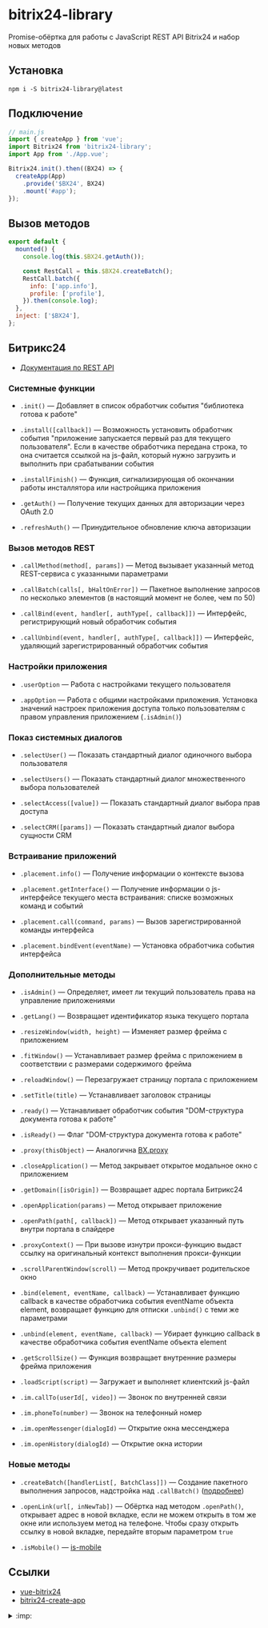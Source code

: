 # bitrix24-library

Promise-обёртка для работы с JavaScript REST API Bitrix24 и набор новых методов

## Установка

```nodejs
npm i -S bitrix24-library@latest
```

## Подключение
```js
// main.js
import { createApp } from 'vue';
import Bitrix24 from 'bitrix24-library';
import App from './App.vue';

Bitrix24.init().then((BX24) => {
  createApp(App)
    .provide('$BX24', BX24)
    .mount('#app');
});
```

## Вызов методов
```js
export default {
  mounted() {
    console.log(this.$BX24.getAuth());

    const RestCall = this.$BX24.createBatch();
    RestCall.batch({
      info: ['app.info'],
      profile: ['profile'],
    }).then(console.log);
  },
  inject: ['$BX24'],
};
```

## Битрикс24

* [Документация по REST API](https://dev.1c-bitrix.ru/rest_help/js_library/)

### Системные функции

* `.init()` — Добавляет в список обработчик события "библиотека готова к работе"

* `.install([callback])` — Возможность установить обработчик события "приложение запускается первый раз для текущего пользователя". Если в качестве обработчика передана строка, то она считается ссылкой на js-файл, который нужно загрузить и выполнить при срабатывании события

* `.installFinish()` — Функция, сигнализирующая об окончании работы инсталлятора или настройщика приложения

* `.getAuth()` — Получение текущих данных для авторизации через OAuth 2.0

* `.refreshAuth()` — Принудительное обновление ключа авторизации

### Вызов методов REST

* `.callMethod(method[, params])` — Метод вызывает указанный метод REST-сервиса с указанными параметрами

* `.callBatch(calls[, bHaltOnError])` — Пакетное выполнение запросов по несколько элементов (в настоящий момент не более, чем по 50)

* `.callBind(event, handler[, authType[, callback]])` — Интерфейс, регистрирующий новый обработчик события

* `.callUnbind(event, handler[, authType[, callback]])` — Интерфейс, удаляющий зарегистрированный обработчик события

### Настройки приложения

* `.userOption` — Работа с настройками текущего пользователя

* `.appOption` — Работа с общими настройками приложения. Установка значений настроек приложения доступа только пользователям с правом управления приложением (`.isAdmin()`)

### Показ системных диалогов

* `.selectUser()` — Показать стандартный диалог одиночного выбора пользователя

* `.selectUsers()` — Показать стандартный диалог множественного выбора пользователей

* `.selectAccess([value])` — Показать стандартный диалог выбора прав доступа

* `.selectCRM([params])` — Показать стандартный диалог выбора сущности CRM

### Встраивание приложений

* `.placement.info()` — Получение информации о контексте вызова

* `.placement.getInterface()` — Получение информации о js-интерфейсе текущего места встраивания: списке возможных команд и событий

* `.placement.call(command, params)` — Вызов зарегистрированной команды интерфейса

* `.placement.bindEvent(eventName)` — Установка обработчика события интерфейса

### Дополнительные методы

* `.isAdmin()` — Определяет, имеет ли текущий пользователь права на управление приложениями

* `.getLang()` — Возвращает идентификатор языка текущего портала

* `.resizeWindow(width, height)` — Изменяет размер фрейма с приложением

* `.fitWindow()` — Устанавливает размер фрейма с приложением в соответствии с размерами содержимого фрейма

* `.reloadWindow()` — Перезагружает страницу портала с приложением

* `.setTitle(title)` — Устанавливает заголовок страницы

* `.ready()` — Устанавливает обработчик события "DOM-структура документа готова к работе"

* `.isReady()` — Флаг "DOM-структура документа готова к работе"

* `.proxy(thisObject)` — Аналогична [BX.proxy](https://dev.1c-bitrix.ru/api_help/js_lib/kernel/events/bx_proxy.php)

* `.closeApplication()` — Метод закрывает открытое модальное окно с приложением

* `.getDomain([isOrigin])` — Возвращает адрес портала Битрикс24

* `.openApplication(params)` — Метод открывает приложение

* `.openPath(path[, callback])` — Метод открывает указанный путь внутри портала в слайдере

* `.proxyContext()` — При вызове изнутри прокси-функцию выдаст ссылку на оригинальный контекст выполнения прокси-функции

* `.scrollParentWindow(scroll)` — Метод прокручивает родительское окно

* `.bind(element, eventName, callback)` — Устанавливает функцию callback в качестве обработчика события eventName объекта element, возвращает функцию для отписки `.unbind()` с теми же параметрами

* `.unbind(element, eventName, callback)` — Убирает функцию callback в качестве обработчика события eventName объекта element

* `.getScrollSize()` — Функция возвращает внутренние размеры фрейма приложения

* `.loadScript(script)` — Загружает и выполняет клиентский js-файл

* `.im.callTo(userId[, video])` — Звонок по внутренней связи

* `.im.phoneTo(number)` — Звонок на телефонный номер

* `.im.openMessenger(dialogId)` — Открытие окна мессенджера

* `.im.openHistory(dialogId)` — Открытие окна истории

### Новые методы

* `.createBatch([handlerList[, BatchClass]])` — Создание пакетного выполнения запросов, надстройка над `.callBatch()` ([подробнее](BATCH.md))

* `.openLink(url[, inNewTab])` — Обёртка над методом `.openPath()`, открывает адрес в новой вкладке, если не можем открыть в том же окне или используем метод на телефоне. Чтобы сразу открыть ссылку в новой вкладке, передайте вторым параметром `true`

* `.isMobile()` — [is-mobile](https://www.npmjs.com/package/is-mobile)

## Ссылки

* [vue-bitrix24](https://www.npmjs.com/package/vue-bitrix24)
* [bitrix24-create-app](https://www.npmjs.com/package/bitrix24-create-app)

<details>
  <summary>:imp:</summary>
  Если вам не повезло работать с битриксом, надеюсь данная библиотека хоть немного облегчит разработку ¯\_(ツ)_/¯
</details>
